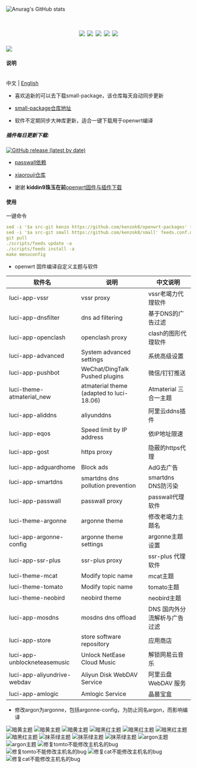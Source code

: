 ![Anurag's GitHub stats](https://github-readme-stats.vercel.app/api?username=kenzok8&show_icons=true&theme=radical)
<div align="center">
<h1 align="center"openwrt-packages</h1>
<img src="https://img.shields.io/github/issues/kenzok8/openwrt-packages?color=green">
<img src="https://img.shields.io/github/stars/kenzok8/openwrt-packages?color=yellow">
<img src="https://img.shields.io/github/forks/kenzok8/openwrt-packages?color=orange">
<img src="https://img.shields.io/github/license/kenzok8/openwrt-packages?color=ff69b4">
<img src="https://img.shields.io/github/languages/code-size/kenzok8/openwrt-packages?color=blueviolet">
</div>

<img src="https://v2.jinrishici.com/one.svg?font-size=24&spacing=2&color=Black">

#### 说明 

<br>中文 | [English](README_en.md)

* 喜欢追新的可以去下载small-package，该仓库每天自动同步更新

* [small-package仓库地址](https://github.com/kenzok8/small-package) 

* 软件不定期同步大神库更新，适合一键下载用于openwrt编译


##### 插件每日更新下载:
[![GitHub release (latest by date)](https://img.shields.io/github/v/release/kenzok8/compile-package?style=for-the-badge&label=插件更新下载)](https://github.com/kenzok8/compile-package/releases/latest)

+ [passwall依赖](https://github.com/kenzok8/small)

+ [xiaorouji仓库](https://github.com/xiaorouji/openwrt-passwall)

+ 谢谢 **kiddin9珠玉在前**[openwrt固件与插件下载](https://op.dllkids.xyz/op/firmware/)

#### 使用
一键命令
```yaml
sed -i '$a src-git kenzo https://github.com/kenzok8/openwrt-packages' feeds.conf.default
sed -i '$a src-git small https://github.com/kenzok8/small' feeds.conf.default
git pull
./scripts/feeds update -a
./scripts/feeds install -a
make menuconfig
```

- openwrt 固件编译自定义主题与软件

| 软件名                       | 说明                   | 中文说明    |
| -----------------------------|------------------------| ------------|
| luci-app-vssr                | vssr proxy                 | vssr老竭力代理软件        |
| luci-app-dnsfilter           | dns ad filtering            | 基于DNS的广告过滤        |
| luci-app-openclash           | openclash proxy            |  clash的图形代理软件      |
| luci-app-advanced            | System advanced settings               | 系统高级设置        |
| luci-app-pushbot             | WeChat/DingTalk Pushed plugins    |   微信/钉钉推送        |
| luci-theme-atmaterial_new    | atmaterial theme (adapted to luci-18.06) | Atmaterial 三合一主题        |
| luci-app-aliddns             | aliyunddns         |   阿里云ddns插件      |
| luci-app-eqos                | Speed ​​limit by IP address       | 依IP地址限速      |
| luci-app-gost                | https proxy      | 隐蔽的https代理   |
| luci-app-adguardhome         | Block ads          |  AdG去广告      |
| luci-app-smartdns            | smartdns dns pollution prevention     |  smartdns DNS防污染       |
| luci-app-passwall            | passwall proxy      | passwall代理软件        |
| luci-theme-argonne           | argonne theme           | 修改老竭力主题名     |
| luci-app-argonne-config      | argonne theme settings            |  argonne主题设置      |
| luci-app-ssr-plus            | ssr-plus proxy              | ssr-plus 代理软件       |
| luci-theme-mcat              | Modify topic name          |   mcat主题        |
| luci-theme-tomato            | Modify topic name             |  tomato主题        |
| luci-theme-neobird           | neobird theme          | neobird主题        |
| luci-app-mosdns              | mosdns dns offload            |DNS 国内外分流解析与广告过滤        |
| luci-app-store               | store software repository            |  应用商店   |
| luci-app-unblockneteasemusic | Unlock NetEase Cloud Music         | 解锁网易云音乐   |
| luci-app-aliyundrive-webdav  | Aliyun Disk WebDAV Service            |  阿里云盘 WebDAV 服务   |
| luci-app-amlogic  | Amlogic Service            |  晶晨宝盒   |
* 修改argon为argonne，包括argonne-config，为防止同名argon，而影响编译

![暗黄主题](https://raw.githubusercontent.com/kenzok8/kenzok8/main/screenshot/sshot-9.jpg)
![暗黄主题](https://raw.githubusercontent.com/kenzok8/kenzok8/main/screenshot/sshot-10.jpg)
![暗黄主题](https://raw.githubusercontent.com/kenzok8/kenzok8/main/screenshot/sshot-11.jpg)
![暗黑红主题](https://raw.githubusercontent.com/kenzok8/kenzok8/main/screenshot/sshot-5.jpg)
![暗黑红主题](https://raw.githubusercontent.com/kenzok8/kenzok8/main/screenshot/sshot-6.jpg)
![暗黑红主题](https://raw.githubusercontent.com/kenzok8/kenzok8/main/screenshot/sshot-7.jpg)
![暗黑红主题](https://raw.githubusercontent.com/kenzok8/kenzok8/main/screenshot/sshot-8.jpg)
![抹茶绿主题](https://raw.githubusercontent.com/kenzok8/kenzok8/main/screenshot/sshot-12.jpg)
![抹茶绿主题](https://raw.githubusercontent.com/kenzok8/kenzok8/main/screenshot/sshot-13.jpg)
![抹茶绿主题](https://raw.githubusercontent.com/kenzok8/kenzok8/main/screenshot/sshot-14.jpg)
![argon主题](https://raw.githubusercontent.com/kenzok8/kenzok8/main/screenshot/sshot-1.png)
![argon主题](https://raw.githubusercontent.com/kenzok8/kenzok8/main/screenshot/sshot-2.png)
![修复tomto不能修改主机名的bug](https://raw.githubusercontent.com/kenzok8/kenzok8/main/screenshot/%E5%B0%8F%E7%8C%AA%E5%AE%B6-719.png)
![修复tomto不能修改主机名的bug](https://raw.githubusercontent.com/kenzok8/kenzok8/main/screenshot/%E5%B0%8F%E7%8C%AA%E5%AE%B6-722.png)
![修复cat不能修改主机名的bug](https://raw.githubusercontent.com/kenzok8/kenzok8/main/screenshot/%E5%B0%8F%E7%8C%AA%E5%AE%B6-720.png)
![修复cat不能修改主机名的bug](https://raw.githubusercontent.com/kenzok8/kenzok8/main/screenshot/%E5%B0%8F%E7%8C%AA%E5%AE%B6-721.png)

